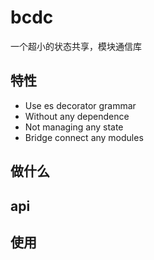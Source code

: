 # bcdc
一个超小的状态共享，模块通信库

## 特性  
- Use es decorator grammar
- Without any dependence
- Not managing any state
- Bridge connect any modules

## 做什么

## api

## 使用
